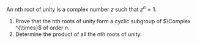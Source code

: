 An nth root of unity is a complex number $z$ such that $z^n=1$.
1. Prove that the nth roots of unity form a cyclic subgroup of $\Complex ^{\times}$ of order $n$.
2. Determine the product of all the nth roots of unity.